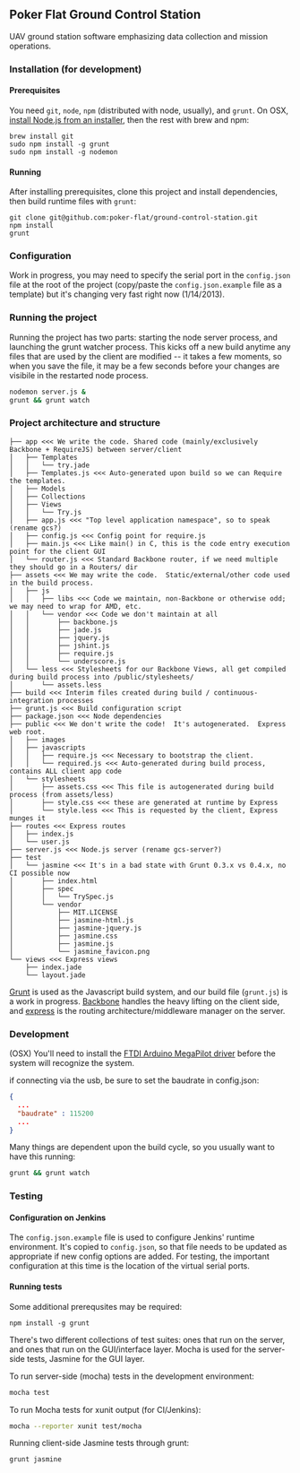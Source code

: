 ## Poker Flat Ground Control Station

UAV ground station software emphasizing data collection and mission operations.

### Installation (for development)

#### Prerequisites

You need ```git```, ```node```, ```npm``` (distributed with node, usually), and ```grunt```.  On OSX, [install Node.js from an installer](http://nodejs.org/#download), then the rest with brew and npm:

```
brew install git
sudo npm install -g grunt
sudo npm install -g nodemon
```

#### Running

After installing prerequisites, clone this project and install dependencies, then build runtime files with ```grunt```:

```
git clone git@github.com:poker-flat/ground-control-station.git
npm install
grunt
```

### Configuration

Work in progress, you may need to specify the serial port in the ```config.json``` file at the root of the project (copy/paste the ```config.json.example``` file as a template) but it's changing very fast right now (1/14/2013).

### Running the project

Running the project has two parts: starting the node server process, and launching the grunt watcher process.  This kicks off a new build anytime any files that are used by the client are modified -- it takes a few moments, so when you save the file, it may be a few seconds before your changes are visibile in the restarted node process.

```bash
nodemon server.js &
grunt && grunt watch
```

### Project architecture and structure

```
├── app <<< We write the code. Shared code (mainly/exclusively Backbone + RequireJS) between server/client
│   ├── Templates
│   │   └── try.jade
│   ├── Templates.js <<< Auto-generated upon build so we can Require the templates.
│   ├── Models
│   ├── Collections
│   ├── Views
│   │   └── Try.js
│   ├── app.js <<< "Top level application namespace", so to speak (rename gcs?)
│   ├── config.js <<< Config point for require.js
│   ├── main.js <<< Like main() in C, this is the code entry execution point for the client GUI
│   └── router.js <<< Standard Backbone router, if we need multiple they should go in a Routers/ dir
├── assets <<< We may write the code.  Static/external/other code used in the build process.
│   ├── js
│   │   ├── libs <<< Code we maintain, non-Backbone or otherwise odd; we may need to wrap for AMD, etc.
│   │   └── vendor <<< Code we don't maintain at all
│   │       ├── backbone.js
│   │       ├── jade.js
│   │       ├── jquery.js
│   │       ├── jshint.js
│   │       ├── require.js
│   │       └── underscore.js
│   └── less <<< Stylesheets for our Backbone Views, all get compiled during build process into /public/stylesheets/
│       └── assets.less
├── build <<< Interim files created during build / continuous-integration processes
├── grunt.js <<< Build configuration script
├── package.json <<< Node dependencies
├── public <<< We don't write the code!  It's autogenerated.  Express web root.
│   ├── images
│   ├── javascripts
│   │   ├── require.js <<< Necessary to bootstrap the client.
│   │   └── required.js <<< Auto-generated during build process, contains ALL client app code
│   └── stylesheets
│       ├── assets.css <<< This file is autogenerated during build process (from assets/less)
│       ├── style.css <<< these are generated at runtime by Express
│       └── style.less <<< This is requested by the client, Express munges it
├── routes <<< Express routes
│   ├── index.js
│   └── user.js
├── server.js <<< Node.js server (rename gcs-server?)
├── test
│   └── jasmine <<< It's in a bad state with Grunt 0.3.x vs 0.4.x, no CI possible now
│       ├── index.html
│       ├── spec
│       │   └── TrySpec.js
│       └── vendor
│           ├── MIT.LICENSE
│           ├── jasmine-html.js
│           ├── jasmine-jquery.js
│           ├── jasmine.css
│           ├── jasmine.js
│           └── jasmine_favicon.png
└── views <<< Express views
    ├── index.jade
    └── layout.jade
```

[Grunt](http://gruntjs.com/) is used as the Javascript build system, and our build file (```grunt.js```) is a work in progress.  [Backbone](http://backbonejs.org/) handles the heavy lifting on the client side, and [express](http://expressjs.com/) is the routing architecture/middleware manager on the server.

### Development
(OSX) You'll need to install the [FTDI Arduino MegaPilot driver](http://www.ftdichip.com/Drivers/VCP.htm) before the system will recognize the system.

if connecting via the usb, be sure to set the baudrate in config.json:

```json
{
  ...
  "baudrate" : 115200
  ...
}
```

Many things are dependent upon the build cycle, so you usually want to have this running:

```bash
grunt && grunt watch
```

### Testing

#### Configuration on Jenkins

The ```config.json.example``` file is used to configure Jenkins' runtime environment.  It's copied to ```config.json```, so that file needs to be updated as appropriate if new config options are added.  For testing, the important configuration at this time is the location of the virtual serial ports.

#### Running tests

Some additional prerequsites may be required:

```
npm install -g grunt
```

There's two different collections of test suites: ones that run on the server, and ones that run on the GUI/interface layer.  Mocha is used for the server-side tests, Jasmine for the GUI layer.

To run server-side (mocha) tests in the development environment:

```bash
mocha test
```

To run Mocha tests for xunit output (for CI/Jenkins):

```bash
mocha --reporter xunit test/mocha
```

Running client-side Jasmine tests through grunt:

```bash
grunt jasmine
```